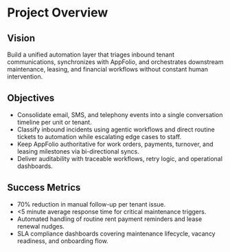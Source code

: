 # Project Overview

## Vision
Build a unified automation layer that triages inbound tenant communications, synchronizes with AppFolio, and orchestrates downstream maintenance, leasing, and financial workflows without constant human intervention.

## Objectives
- Consolidate email, SMS, and telephony events into a single conversation timeline per unit or tenant.
- Classify inbound incidents using agentic workflows and direct routine tickets to automation while escalating edge cases to staff.
- Keep AppFolio authoritative for work orders, payments, turnover, and leasing milestones via bi-directional syncs.
- Deliver auditability with traceable workflows, retry logic, and operational dashboards.

## Success Metrics
- 70% reduction in manual follow-up per tenant issue.
- <5 minute average response time for critical maintenance triggers.
- Automated handling of routine rent payment reminders and lease renewal nudges.
- SLA compliance dashboards covering maintenance lifecycle, vacancy readiness, and onboarding flow.
